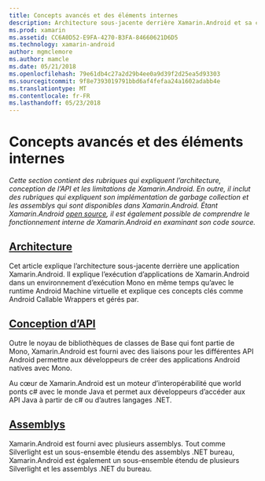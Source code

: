 ```yaml
---
title: Concepts avancés et des éléments internes
description: Architecture sous-jacente derrière Xamarin.Android et sa conception de l’API.
ms.prod: xamarin
ms.assetid: CC6A0D52-E9FA-4270-B3FA-84660621D6D5
ms.technology: xamarin-android
author: mgmclemore
ms.author: mamcle
ms.date: 05/21/2018
ms.openlocfilehash: 79e61db4c27a2d29b4ee0a9d39f2d25ea5d93303
ms.sourcegitcommit: 9f8e7393019791bbd6af4fefaa24a1602adabb4e
ms.translationtype: MT
ms.contentlocale: fr-FR
ms.lasthandoff: 05/23/2018
---
```

# <a name="advanced-concepts-and-internals"></a>Concepts avancés et des éléments internes

_Cette section contient des rubriques qui expliquent l’architecture, conception de l’API et les limitations de Xamarin.Android. En outre, il inclut des rubriques qui expliquent son implémentation de garbage collection et les assemblys qui sont disponibles dans Xamarin.Android. Étant Xamarin.Android [open source](https://github.com/xamarin/xamarin-android), il est également possible de comprendre le fonctionnement interne de Xamarin.Android en examinant son code source._


##  <a name="architectureandroidinternalsarchitecturemd"></a>[Architecture](~/android/internals/architecture.md)

Cet article explique l’architecture sous-jacente derrière une application Xamarin.Android. Il explique l’exécution d’applications de Xamarin.Android dans un environnement d’exécution Mono en même temps qu’avec le runtime Android Machine virtuelle et explique ces concepts clés comme Android Callable Wrappers et gérés par. 



##  <a name="api-designandroidinternalsapi-designmd"></a>[Conception d’API](~/android/internals/api-design.md)

Outre le noyau de bibliothèques de classes de Base qui font partie de Mono, Xamarin.Android est fourni avec des liaisons pour les différentes API Android permettre aux développeurs de créer des applications Android natives avec Mono.

Au cœur de Xamarin.Android est un moteur d’interopérabilité que world ponts c# avec le monde Java et permet aux développeurs d’accéder aux API Java à partir de c# ou d’autres langages .NET.



##  <a name="assembliescross-platforminternalsavailable-assembliesmd"></a>[Assemblys](~/cross-platform/internals/available-assemblies.md)

Xamarin.Android est fourni avec plusieurs assemblys. Tout comme Silverlight est un sous-ensemble étendu des assemblys .NET bureau, Xamarin.Android est également un sous-ensemble étendu de plusieurs Silverlight et les assemblys .NET du bureau. 


